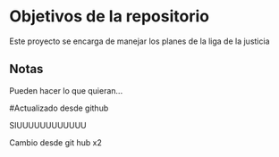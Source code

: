 # Objetivos de la repositorio

Este proyecto se encarga de manejar los planes de la liga de la justicia


## Notas
Pueden hacer lo que quieran...


#Actualizado desde github 

SIUUUUUUUUUUUU

Cambio desde git hub x2
